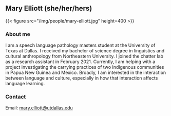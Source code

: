 ## Mary Elliott (she/her/hers)

{{< figure src="/img/people/mary-elliott.jpg" height=400 >}}

### About me

I am a speech language pathology masters student at the University of Texas at Dallas. I received my bachelor of science degree in linguistics and cultural anthropology from Northeastern University. I joined the chatter lab as a research assistant in February 2021.  Currently, I am helping with a project investigating the carrying practices of two Indigenous communities in Papua New Guinea and Mexico. Broadly, I am interested in the interaction between language and culture, especially in how that interaction affects language learning.

### Contact 
Email: mary.elliott@utdallas.edu
